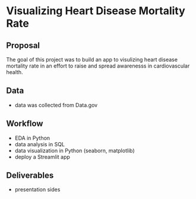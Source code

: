 # Visualizing Heart Disease Mortality Rate

## Proposal
The goal of this project was to build an app to visulizing heart disease mortality rate in an effort to raise and spread awarenesss in cardiovascular health. 

## Data
* data was collected from Data.gov

## Workflow
* EDA in Python
* data analysis in SQL
* data visualization in Python (seaborn, matplotlib)
* deploy a Streamlit app

## Deliverables
* presentation sides

